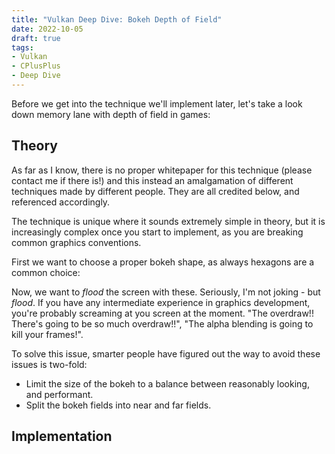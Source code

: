 ```yaml
---
title: "Vulkan Deep Dive: Bokeh Depth of Field"
date: 2022-10-05
draft: true
tags:
- Vulkan
- CPlusPlus
- Deep Dive
---
```


Before we get into the technique we'll implement later, let's take a look down memory lane with depth of field in games:
<!--more-->

## Theory

As far as I know, there is no proper whitepaper for this technique (please contact me if there is!) and this instead an
amalgamation of different techniques made by different people. They are all credited below, and referenced accordingly.

The technique is unique where it sounds extremely simple in theory, but it is increasingly
complex once you start to implement, as you are breaking common graphics conventions.

First we want to choose a proper bokeh shape, as always hexagons are a common choice:

<hexagonal image>

Now, we want to _flood_ the screen with these. Seriously, I'm not joking - but _flood_. If you
have any intermediate experience in graphics development, you're probably screaming at you screen at the moment.
"The overdraw!! There's going to be so much overdraw!!", "The alpha blending is going to kill your frames!".

To solve this issue, smarter people have figured out the way to avoid these issues is two-fold:

* Limit the size of the bokeh to a balance between reasonably looking, and performant.
* Split the bokeh fields into near and far fields.


## Implementation
